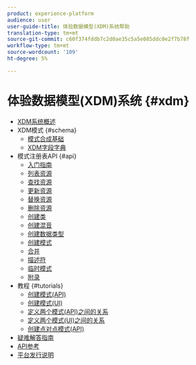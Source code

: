 ```yaml
---
product: experience-platform
audience: user
user-guide-title: 体验数据模型(XDM)系统帮助
translation-type: tm+mt
source-git-commit: c60f374fddb7c2d0ae35c5a5e085ddc0e2f7b78f
workflow-type: tm+mt
source-wordcount: '109'
ht-degree: 5%

---
```



# 体验数据模型(XDM)系统 {#xdm}

* [XDM系统概述](home.md)
* XDM模式 {#schema}
   * [模式合成基础](schema/composition.md)
   * [XDM字段字典](schema/field-dictionary.md)
* 模式注册表API {#api}
   * [入门指南](api/getting-started.md)
   * [列表资源](api/list-resources.md)
   * [查找资源](api/look-up-resource.md)
   * [更新资源](api/update-resource.md)
   * [替换资源](api/replace-resource.md)
   * [删除资源](api/delete-resource.md)
   * [创建类](api/create-class.md)
   * [创建混音](api/create-mixin.md)
   * [创建数据类型](api/create-data-type.md)
   * [创建模式](api/create-schema.md)
   * [合并](api/unions.md)
   * [描述符](api/descriptors.md)
   * [临时模式](api/ad-hoc.md)
   * [附录](api/appendix.md)
* 教程 {#tutorials}
   * [创建模式(API)](tutorials/create-schema-api.md)
   * [创建模式(UI)](tutorials/create-schema-ui.md)
   * [定义两个模式(API)之间的关系](tutorials/relationship-api.md)
   * [定义两个模式(UI)之间的关系](tutorials/relationship-ui.md)
   * [创建点对点模式(API)](tutorials/ad-hoc.md)
* [疑难解答指南](troubleshooting-guide.md)
* [API参考](https://www.adobe.io/apis/experienceplatform/home/api-reference.html#!acpdr/swagger-specs/schema-registry.yaml)
* [平台发行说明](https://www.adobe.com/go/platform-release-notes-en)